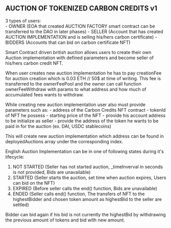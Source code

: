 AUCTION OF TOKENIZED CARBON CREDITS v1
----------------------------------------------------
3 types of users:   
    - OWNER (EOA that created AUCTION FACTORY smart contract can be transferred to the DAO in later phases)
    - SELLER (Account that has created AUCTION IMPLEMENTATION and is selling his/hers carbon certificate)
    - BIDDERS (Accounts that can bid on carbon certificate NFT)


Smart Contract driven british auction allows users to create   their own Auction implementation with defined parameters and become seller of his/hers carbon credit NFT. 

When user creates new auction implementation he has to pay creationFee for auction creation which is 0.03 ETH // 50$ at time of writing. This fee is transferred to the ownerFeePool and the owner can call function ownerFeeWithdraw with params to what address and how much of accumulated fees wants to withdraw.

While creating new auction implementation user also must provide parameters such as:
                    - address of the Carbon Credits NFT contract
                    - tokenId of NFT he possess 
                    - starting price of the NFT
                    - provide his account address to be initialize as seller
                    - provide the address of the token he wants to be paid in for the auction (ex. DAI, USDC stablecoins)

This will create new auction implementation which address can be found in deployedAuctions array under the corresponding index.

English Auction Implementation can be in one of following states during it's lifecycle: 

1. NOT STARTED (Seller has not started auction, _timeInverval in seconds is not provided, Bids are unavailable)
2. STARTED (Seller starts the auction, set time when auction expires, Users can bid on the NFT)
3. EXPIRED (Before seller calls the end() function, Bids are unavailable)
4. ENDED (Seller calls end() function, The transfers of NFT to the highestBidder and chosen token amount as highestBid to the seller are settled)

Bidder can bid again if his bid is not currently the highestBid by withdrawing the previous amount of tokens and bid with new amount.




